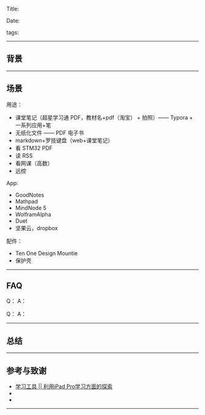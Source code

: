 Title: 

Date: 

tags: 




<!-- more -->



---

## 背景





---

## 场景

用途：

* 课堂笔记（超星学习通 PDF，教材名+pdf（淘宝） + 拍照）—— Typora + 一系列应用+笔
* 无纸化文件 —— PDF 电子书
* markdown+罗技键盘（web+课堂笔记）
* 看 STM32 PDF
* 读 RSS
* 看网课（高数）
* 远控

App:

* GoodNotes
* Mathpad
* MindNode 5
* WolframAlpha
* Duet
* 坚果云，dropbox

配件：

* Ten One Design Mountie
* 保护壳







---
## FAQ
Q：
A：

Q：
A：

---

## 总结

---

## 参考与致谢
* [学习工具 || 利用iPad Pro学习方面的探索](https://mp.weixin.qq.com/s/PZY2jp-AT01bmJ672eS8tw)
* []()
* []()

---